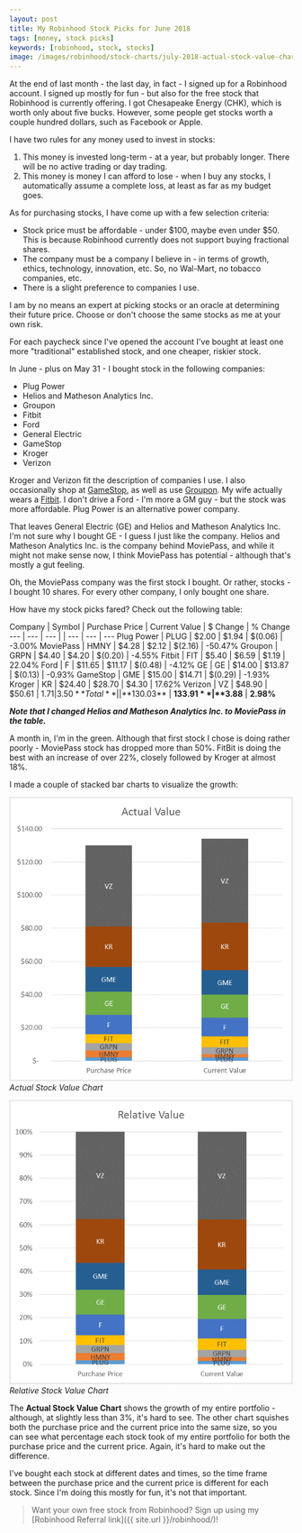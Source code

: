 ```yaml
---
layout: post
title: My Robinhood Stock Picks for June 2018
tags: [money, stock picks]
keywords: [robinhood, stock, stocks]
image: /images/robinhood/stock-charts/july-2018-actual-stock-value-chart.png
---
```


At the end of last month - the last day, in fact - I signed up for a Robinhood account. I signed up mostly for fun - but also for the free stock that Robinhood is currently offering. I got Chesapeake Energy (CHK), which is worth only about five bucks. However, some people get stocks worth a couple hundred dollars, such as Facebook or Apple.

I have two rules for any money used to invest in stocks:

1. This money is invested long-term - at a year, but probably longer. There will be no active trading or day trading.
2. This money is money I can afford to lose - when I buy any stocks, I automatically assume a complete loss, at least as far as my budget goes.

As for purchasing stocks, I have come up with a few selection criteria:

* Stock price must be affordable - under $100, maybe even under $50. This is because Robinhood currently does not support buying fractional shares.
* The company must be a company I believe in - in terms of growth, ethics, technology, innovation, etc. So, no Wal-Mart, no tobacco companies, etc.
* There is a slight preference to companies I use.

I am by no means an expert at picking stocks or an oracle at determining their future price. Choose or don't choose the same stocks as me at your own risk.

For each paycheck since I've opened the account I've bought at least one more "traditional" established stock, and one cheaper, riskier stock.

In June - plus on May 31 - I bought stock in the following companies:

* Plug Power
* Helios and Matheson Analytics Inc.
* Groupon
* Fitbit
* Ford
* General Electric
* GameStop
* Kroger
* Verizon

Kroger and Verizon fit the description of companies I use. I also occasionally shop at [GameStop](https://www.gamestop.com/), as well as use [Groupon](https://www.groupon.com/). My wife actually wears a [Fitbit](https://www.fitbit.com/). I don't drive a Ford - I'm more a GM guy - but the stock was more affordable. Plug Power is an alternative power company.

That leaves General Electric (GE) and Helios and Matheson Analytics Inc. I'm not sure why I bought GE - I guess I just like the company. Helios and Matheson Analytics Inc. is the company behind MoviePass, and while it might not make sense now, I think MoviePass has potential - although that's mostly a gut feeling.

Oh, the MoviePass company was the first stock I bought. Or rather, stocks - I bought 10 shares. For every other company, I only bought one share.

How have my stock picks fared? Check out the following table:

Company | Symbol | Purchase Price | Current Value | $ Change | % Change
--- | --- | --- | | --- | --- | ---
Plug Power | PLUG |  $2.00  |  $1.94  |  $(0.06) | -3.00%
MoviePass | HMNY |  $4.28  |  $2.12  |  $(2.16) | -50.47%
Groupon | GRPN |  $4.40  |  $4.20  |  $(0.20) | -4.55%
Fitbit | FIT |  $5.40  |  $6.59  |  $1.19  | 22.04%
Ford | F |  $11.65  |  $11.17  |  $(0.48) | -4.12%
GE | GE |  $14.00  |  $13.87  |  $(0.13) | -0.93%
GameStop | GME |  $15.00  |  $14.71  |  $(0.29) | -1.93%
Kroger | KR |  $24.40  |  $28.70  |  $4.30  | 17.62%
Verizon | VZ |  $48.90  |  $50.61  |  $1.71  | 3.50%
**Total** |  |  **$130.03**  |  **$133.91**  |  **$3.88**  | **2.98%**

***Note that I changed Helios and Matheson Analytics Inc. to MoviePass in the table.***

A month in, I'm in the green. Although that first stock I chose is doing rather poorly - MoviePass stock has dropped more than 50%. FitBit is doing the best with an increase of over 22%, closely followed by Kroger at almost 18%.

I made a couple of stacked bar charts to visualize the growth:

![Actual Stock Value Chart](/images/robinhood/stock-charts/july-2018-actual-stock-value-chart.png)
*Actual Stock Value Chart*

![Relative Stock Value Chart](/images/robinhood/stock-charts/july-2018-relative-stock-value-chart.png)
*Relative Stock Value Chart*

The **Actual Stock Value Chart** shows the growth of my entire portfolio - although, at slightly less than 3%, it's hard to see. The other chart squishes both the purchase price and the current price into the same size, so you can see what percentage each stock took of my entire portfolio for both the purchase price and the current price. Again, it's hard to make out the difference.

I've bought each stock at different dates and times, so the time frame between the purchase price and the current price is different for each stock. Since I'm doing this mostly for fun, it's not that important.

> Want your own free stock from Robinhood? Sign up using my [Robinhood Referral link]({{ site.url }}/robinhood/)!
